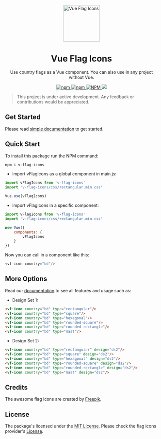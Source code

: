<p align="center">
  <br>
  <a href="https://vficons.obydul.me">
    <img alt="Vue Flag Icons" src="https://user-images.githubusercontent.com/13184472/70064547-ef1bfd00-1613-11ea-81a4-c40498b993b5.png" width="120"/>
  </a>
</p>
<h1 align="center">Vue Flag Icons</h1>
<p align="center">
Use country flags as a Vue component. You can also use in any project without Vue.
</p>

<p align="center">
  <a title="Latest Stable Version" href="https://www.npmjs.com/package/v-flag-icons">
    <img alt="npm" src="https://img.shields.io/npm/v/v-flag-icons">
  </a>
  <a title="Weekly Downloads" href="https://www.npmjs.com/package/v-flag-icons">
    <img alt="npm" src="https://img.shields.io/npm/dw/v-flag-icons">
  </a>
  <a title="License" href="LICENSE">
    <img alt="NPM" src="https://img.shields.io/npm/l/v-flag-icons">
  </a>
  <a title="Follow the Developer" href="https://twitter.com/obydulsa">
    <img src="https://img.shields.io/twitter/follow/obydulsa?label=Follow&style=social">
  </a>
  <br>
</p>

> This project is under active development. Any feedback or contributions would be appreciated.

## Get Started
Please read [simple documentation](https://vficons.obydul.me) to get started.

## Quick Start
To install this package run the NPM command:

```bash
npm i v-flag-icons
```
* Import vFlagIcons as a global component in main.js:

```javascript
import vFlagIcons from 'v-flag-icons'
import 'v-flag-icons/css/rectangular.min.css'

Vue.use(vFlagIcons)
```

* Import vFlagIcons in a specific component:

```javascript
import vFlagIcons from 'v-flag-icons'
import 'v-flag-icons/css/rectangular.min.css'

new Vue({
    components: {
        vFlagIcons
    }
})
```

Now you can call in a component like this:
```javascript
<vf-icon country="bd"/>
```

## More Options
Read our [documentation](https://vficons.obydul.me) to see all features and usage such as:

* Design Set 1:

```html
<vf-icon country="bd" type="rectangular"/>
<vf-icon country="bd" type="square"/>
<vf-icon country="bd" type="hexagonal"/>
<vf-icon country="bd" type="rounded-square"/>
<vf-icon country="bd" type="rounded-rectangle"/>
<vf-icon country="bd" type="mast"/>
```
* Design Set 2:

```html
<vf-icon country="bd" type="rectangular" design="ds2"/>
<vf-icon country="bd" type="square" design="ds2"/>
<vf-icon country="bd" type="hexagonal" design="ds2"/>
<vf-icon country="bd" type="rounded-square" design="ds2"/>
<vf-icon country="bd" type="rounded-rectangle" design="ds2"/>
<vf-icon country="bd" type="mast" design="ds2"/>
```

## Credits
The awesome flag icons are created by [Freepik](https://www.flaticon.com/authors/freepik).

## License
The package's licensed under the [MIT License](https://github.com/mdobydullah/v-flag-icons/blob/master/LICENSE). Please check the flag icons provider's [License](https://profile.flaticon.com/license/free).